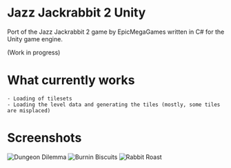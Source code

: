 # Jazz Jackrabbit 2 Unity

Port of the Jazz Jackrabbit 2 game by EpicMegaGames written in C# for the Unity game engine.

(Work in progress)

# What currently works
    - Loading of tilesets
    - Loading the level data and generating the tiles (mostly, some tiles are misplaced)

# Screenshots
![Dungeon Dilemma](https://user-images.githubusercontent.com/22798119/32690090-231dafac-c6f9-11e7-908a-387e3718a4c9.png)
![Burnin Biscuits](https://user-images.githubusercontent.com/22798119/32690093-28bd08f4-c6f9-11e7-8845-a463b29a1ca4.png)
![Rabbit Roast](https://user-images.githubusercontent.com/22798119/32690330-bb13e89a-c6fd-11e7-91bb-5cb375694fa2.png)
